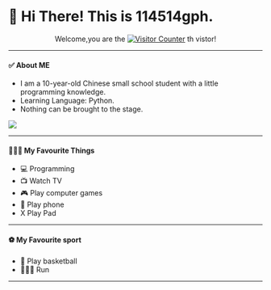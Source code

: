 # 👋 Hi There! This is 114514gph.

<p align="center">
Welcome,you are the
<a href="https://github.com/114514gph" target="_blank"><img src="https://count.getloli.com/get/@114514gph?theme=rule66" alt="Visitor Counter"></a>
th vistor!
</p>

___
#### ✅ About ME
* I am a 10-year-old Chinese small school student with a little programming knowledge.
* Learning Language: Python.
* Nothing can be brought to the stage.

![](https://github-readme-stats.vercel.app/api?username=114514gph&show_icons=true&count_private=true)

___
#### 🏃🏻‍♂️ My Favourite Things
* 💻 Programming
* 📺 Watch TV
* 🎮 Play computer games
* 📱 Play phone
* X Play Pad

___
#### ⚽ My Favourite sport
* 🏀 Play basketball
* 🏃🏻‍♂️ Run


*******************************************************************************************
